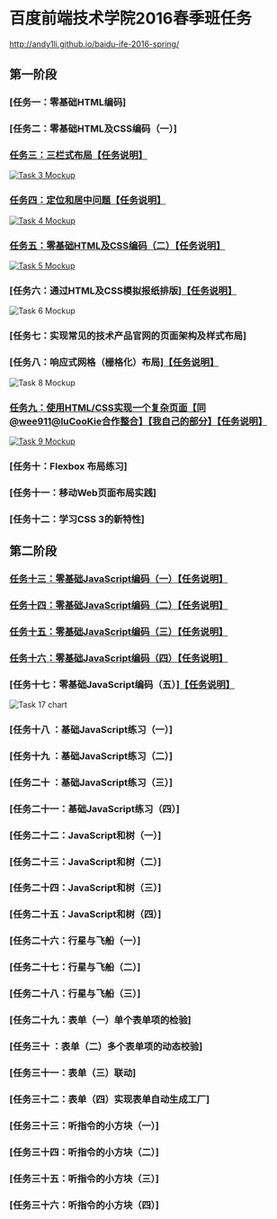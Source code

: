 # 百度前端技术学院2016春季班任务

http://andy1li.github.io/baidu-ife-2016-spring/

## 第一阶段

### [任务一：零基础HTML编码]

### [任务二：零基础HTML及CSS编码（一）]

### [任务三：三栏式布局](http://andy1li.github.io/baidu-ife-2016-spring/task-1-3/task-3.html)[【任务说明】](https://github.com/andy1li/baidu-ife-2016-spring/tree/master/task-1-3)
[![Task 3 Mockup](http://andy1li.github.io/baidu-ife-2016-spring/task-1-3/task-3-mockup.png)](http://andy1li.github.io/baidu-ife-2016-spring/task-1-3/task-3.html)

### [任务四：定位和居中问题](http://andy1li.github.io/baidu-ife-2016-spring/task-1-4/task-4.html)[【任务说明】](https://github.com/andy1li/baidu-ife-2016-spring/tree/master/task-1-4)
[![Task 4 Mockup](http://andy1li.github.io/baidu-ife-2016-spring/task-1-4/task-4-mockup.png)](http://andy1li.github.io/baidu-ife-2016-spring/task-1-4/task-4.html)

### [任务五：零基础HTML及CSS编码（二）](http://andy1li.github.io/baidu-ife-2016-spring/task-1-5/task-5.html)[【任务说明】](https://github.com/andy1li/baidu-ife-2016-spring/tree/master/task-1-5)
[![Task 5 Mockup](http://andy1li.github.io/baidu-ife-2016-spring/task-1-5/task-5-mockup.jpg)](http://andy1li.github.io/baidu-ife-2016-spring/task-1-5/task-5.html)

### [任务六：通过HTML及CSS模拟报纸排版][【任务说明】](https://github.com/andy1li/baidu-ife-2016-spring/tree/master/task-1-6)
![Task 6 Mockup](http://andy1li.github.io/baidu-ife-2016-spring/task-1-6/task-6-mockup.jpg)

### [任务七：实现常见的技术产品官网的页面架构及样式布局]

### [任务八：响应式网格（栅格化）布局][【任务说明】](https://github.com/andy1li/baidu-ife-2016-spring/tree/master/task-1-8)
![Task 8 Mockup](http://andy1li.github.io/baidu-ife-2016-spring/task-1-8/task-8-mockup.png)

### [任务九：使用HTML/CSS实现一个复杂页面【同@wee911@luCooKie合作整合】](http://andy1li.github.io/baidu-ife-2016-spring/task-1-9/task-9.html)[【我自己的部分】](http://andy1li.github.io/baidu-ife-2016-spring/task-1-9-partial/task-9-andy.html)[【任务说明】](https://github.com/andy1li/baidu-ife-2016-spring/tree/master/task-1-9)
[![Task 9 Mockup](http://andy1li.github.io/baidu-ife-2016-spring/task-1-9/task-9-mockup.jpg)](http://andy1li.github.io/baidu-ife-2016-spring/task-1-9/task-9.html)

### [任务十：Flexbox 布局练习]

### [任务十一：移动Web页面布局实践]

### [任务十二：学习CSS 3的新特性]


## 第二阶段

### [任务十三：零基础JavaScript编码（一）](http://andy1li.github.io/baidu-ife-2016-spring/task-2-13/task-13.html)[【任务说明】](https://github.com/andy1li/baidu-ife-2016-spring/tree/master/task-2-13)

### [任务十四：零基础JavaScript编码（二）](http://andy1li.github.io/baidu-ife-2016-spring/task-2-14/task-14.html)[【任务说明】](https://github.com/andy1li/baidu-ife-2016-spring/tree/master/task-2-14)

### [任务十五：零基础JavaScript编码（三）](http://andy1li.github.io/baidu-ife-2016-spring/task-2-15/task-15.html)[【任务说明】](https://github.com/andy1li/baidu-ife-2016-spring/tree/master/task-2-15)

### [任务十六：零基础JavaScript编码（四）](http://andy1li.github.io/baidu-ife-2016-spring/task-2-16/task-16.html)[【任务说明】](https://github.com/andy1li/baidu-ife-2016-spring/tree/master/task-2-16)

### [任务十七：零基础JavaScript编码（五）][【任务说明】](https://github.com/andy1li/baidu-ife-2016-spring/tree/master/task-2-17)
![Task 17 chart](http://7xrp04.com1.z0.glb.clouddn.com/task_2_17_1.jpg)


### [任务十八  ：基础JavaScript练习（一）]

### [任务十九  ：基础JavaScript练习（二）]

### [任务二十  ：基础JavaScript练习（三）]

### [任务二十一：基础JavaScript练习（四）]


### [任务二十二：JavaScript和树（一）]

### [任务二十三：JavaScript和树（二）]

### [任务二十四：JavaScript和树（三）]

### [任务二十五：JavaScript和树（四）]


### [任务二十六：行星与飞船（一）]

### [任务二十七：行星与飞船（二）]

### [任务二十八：行星与飞船（三）]


### [任务二十九：表单（一）单个表单项的检验]

### [任务三十  ：表单（二）多个表单项的动态校验]

### [任务三十一：表单（三）联动]

### [任务三十二：表单（四）实现表单自动生成工厂]


### [任务三十三：听指令的小方块（一）]

### [任务三十四：听指令的小方块（二）]

### [任务三十五：听指令的小方块（三）]

### [任务三十六：听指令的小方块（四）]

